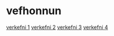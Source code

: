 # vefhonnun
[verkefni 1](Verkefni1)
[verkefni 2](Verkefni2)
[verkefni 3](Verkefni3)
[verkefni 4](Verkefni4/index.html)
